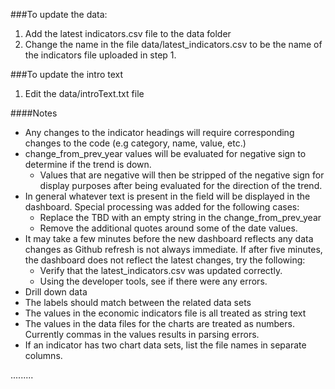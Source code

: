 ###To update the data:

1. Add the latest indicators.csv file to the data folder
2. Change the name in the file data/latest_indicators.csv to be the name of the indicators file uploaded in step 1.

###To update the intro text
1. Edit the data/introText.txt file

####Notes

* Any changes to the indicator headings will require corresponding changes to the code (e.g category, name, value, etc.)
* change_from_prev_year values will be evaluated for negative sign to determine if the trend is down.  
  * Values that are negative will then be stripped of the negative sign for display purposes after being evaluated for the direction of the trend.  
* In general whatever text is present in the field will be displayed in the dashboard.  Special processing was added for the following cases:
  * Replace the TBD with an empty string in the change_from_prev_year
  * Remove the additional quotes around some of the date values.  
* It may take a few minutes before the new dashboard reflects any data changes as Github refresh is not always immediate.  If after five minutes, the dashboard does not reflect the latest changes, try the following:
  * Verify that the latest_indicators.csv was updated correctly. 
  * Using the developer tools, see if there were any errors.
* Drill down data
 * The labels should match between the related data sets
* The values in the economic indicators file is all treated as string text
* The values in the data files for the charts are treated as numbers.  Currently commas in the values results in parsing errors.
* If an indicator has two chart data sets, list the file names in separate columns.

.........

